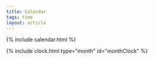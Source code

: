 ```yaml
---
title: Calendar
tags: time
layout: article
---
```



{% include calendar.html %}

{% include clock.html type="month" id="monthClock" %}